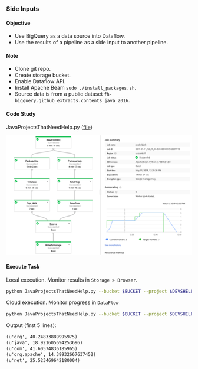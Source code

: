 ### Side Inputs
#### Objective
* Use BigQuery as a data source into Dataflow.
* Use the results of a pipeline as a side input to another pipeline.

#### Note
* Clone git repo.
* Create storage bucket.
* Enable Dataflow API.
* Install Apache Beam `sudo ./install_packages.sh`.
* Source data is from a public dataset `fh-bigquery.github_extracts.contents_java_2016`.

#### Code Study
JavaProjectsThatNeedHelp.py ([file](https://github.com/shawlu95/training-data-analyst/blob/master/courses/data_analysis/lab2/python/JavaProjectsThatNeedHelp.py))

![alt-text](figs/side_input.png)

#### Execute Task
Local execution. Monitor results in `Storage > Browser`.
```bash
python JavaProjectsThatNeedHelp.py --bucket $BUCKET --project $DEVSHELL_PROJECT_ID --DirectRunner
```

Cloud execution. Monitor progress in `DataFlow`
```bash
python JavaProjectsThatNeedHelp.py --bucket $BUCKET --project $DEVSHELL_PROJECT_ID --DataFlowRunner
```

Output (first 5 lines):
```
(u'org', 40.24833889995975)
(u'java', 18.921605694253696)
(u'com', 41.60574836185965)
(u'org.apache', 14.39932667637452)
(u'net', 25.523469642180004)
```
